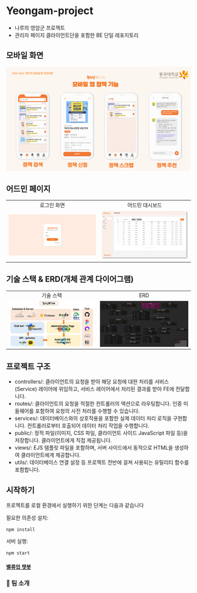# Yeongam-project
- 나루의 영암군 프로젝트
- 관리자 페이지 클라이언트단을 포함한 BE 단일 레포지토리

## 모바일 화면

![모바일 화면](./images/mobile.png)

## 어드민 페이지

<table>
  <tr>
    <td style="text-align:center">로그인 화면</td>
    <td style="text-align:center">어드민 대시보드</td>
  </tr>
  <tr>
    <td><img src="./images/login.png" alt="로그인 화면" width="400"></td>
    <td><img src="./images/admin.png" alt="어드민 대시보드" width="400"></td>
  </tr>
</table>

## 기술 스택 & ERD(개체 관계 다이어그램)

<table>
  <tr>
    <td style="text-align:center">기술 스택</td>
    <td style="text-align:center">ERD</td>
  </tr>
  <tr>
    <td><img src="./images/stack.jpg" alt="기술 스택" width="400"></td>
    <td><img src="./images/erd.png" alt="ERD" width="400"></td>
  </tr>
</table>

## 프로젝트 구조

- controllers/: 클라이언트의 요청을 받아 해당 요청에 대한 처리를 서비스(Service) 레이어에 위임하고, 서비스 레이어에서 처리된 결과를 받아 FE에 전달합니다.
- routes/: 클라이언트의 요청을 적절한 컨트롤러의 액션으로 라우팅합니다. 인증 미들웨어를 포함하여 요청의 사전 처리를 수행할 수 있습니다.
- services/: 데이터베이스와의 상호작용을 포함한 실제 데이터 처리 로직을 구현합니다. 컨트롤러로부터 호출되어 데이터 처리 작업을 수행합니다.
- public/: 정적 파일(이미지, CSS 파일, 클라이언트 사이드 JavaScript 파일 등)을 저장합니다. 클라이언트에게 직접 제공됩니다.
- views/: EJS 템플릿 파일을 포함하며, 서버 사이드에서 동적으로 HTML을 생성하여 클라이언트에게 제공합니다.
- utils/: 데이터베이스 연결 설정 등 프로젝트 전반에 걸쳐 사용되는 유틸리티 함수를 포함합니다.


## 시작하기
프로젝트를 로컬 환경에서 실행하기 위한 단계는 다음과 같습니다

필요한 의존성 설치: 
```
npm install
```
서버 실행: 
```
npm start
```
#### [벨류업 챗봇](https://github.com/Joonw00/Value_Up_Chatbot)
### 👀 팀 소개

